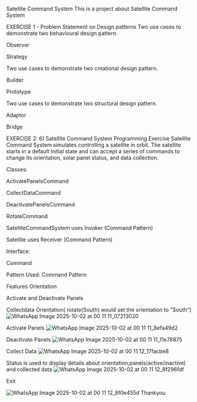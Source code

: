 
Satellite Command System
This is a project about Satellite Command System

EXERCISE 1 - Problem Statement on Design patterns
Two use cases to demonstrate two behavioural design pattern.

Observer

Strategy

Two use cases to demonstrate two creational design pattern.

Builder

Prototype

Two use cases to demonstrate two structural design pattern.

Adaptor

Bridge

EXERCISE 2: 6) Satellite Command System Programming Exercise
Satellite Command System simulates controlling a satellite in orbit. The satellite starts in a default initial state and can accept a series of commands to change its orientation, solar panel status, and data collection.

Classes:

ActivatePanelsCommand

CollectDataCommand

DeactivatePanelsCommand

RotateCommand

SatelliteCommandSystem uses Invoker (Command Pattern)

Satellite uses Receiver (Command Pattern)

Interface:

Command

Pattern Used: Command Pattern

Features
Orientation

Activate and Deactivate Panels

Collectdata
Orientation( rotate(South) would set the orientation to "South")
![WhatsApp Image 2025-10-02 at 00 11 11_07213020](https://github.com/user-attachments/assets/795b2f15-e28a-4835-979d-03e448087e4c)

Activate Panels
![WhatsApp Image 2025-10-02 at 00 11 11_8efa49d2](https://github.com/user-attachments/assets/7a5c6d01-8965-4cc6-862d-5e90e268e91d)

Deactivate Panels
![WhatsApp Image 2025-10-02 at 00 11 11_11e76875](https://github.com/user-attachments/assets/264c3cf2-8c21-4b9c-b4fa-d6d62ec77668)

Collect Data
![WhatsApp Image 2025-10-02 at 00 11 12_17facbe8](https://github.com/user-attachments/assets/a3b9c146-f1f0-48b3-9a1b-dde82e8cfb82)

Status is used to display details about orientation,panels(active/inactive) and collected data
![WhatsApp Image 2025-10-02 at 00 11 12_8f296fdf](https://github.com/user-attachments/assets/4e60c489-2e86-4506-848b-e89cded954df)

Exit

![WhatsApp Image 2025-10-02 at 00 11 12_8f0e455d](https://github.com/user-attachments/assets/ba78b216-bb35-4342-a6e0-482e259e3793)
Thankyou

